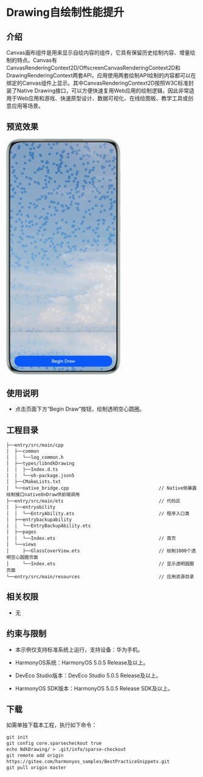 # **Drawing自绘制性能提升**
## 介绍
Canvas画布组件是用来显示自绘内容的组件，它具有保留历史绘制内容、增量绘制的特点。Canvas有CanvasRenderingContext2D/OffscreenCanvasRenderingContext2D和DrawingRenderingContext两套API，应用使用两套绘制API绘制的内容都可以在绑定的Canvas组件上显示。其中CanvasRenderingContext2D按照W3C标准封装了Native Drawing接口，可以方便快速复用Web应用的绘制逻辑，因此非常适用于Web应用和游戏、快速原型设计、数据可视化、在线绘图板、教学工具或创意应用等场景。

## 预览效果
<img alt="img.png" src="./screenshots/Screenshot.png" width="300"/>

## 使用说明
- 点击页面下方“Begin Draw”按钮，绘制透明空心圆圈。

## 工程目录
``` 
├──entry/src/main/cpp
│  ├──common
│  │  └──log_common.h                                   
│  ├──types/libndkDrawing
│  │  ├──Index.d.ts
│  │  └──oh-package.json5
│  ├──CMakeLists.txt
│  └──native_bridge.cpp                                 // Native侧暴露绘制接口nativeOnDraw供前端调用
├──entry/src/main/ets                                   // 代码区
│  ├──entryability
│  │  └──EntryAbility.ets                               // 程序入口类
│  ├──entrybackupability
│  │  └──EntryBackupAbility.ets
│  ├──pages                              
│  │  └──Index.ets                                      // 首页
│  └──views
│     ├──GlassCoverView.ets                             // 绘制1000个透明空心圆圈页面           
│     └──Index.ets                                      // 显示透明圆圈页面                            
└──entry/src/main/resources                             // 应用资源目录
```

## 相关权限
- 无

## 约束与限制
* 本示例仅支持标准系统上运行，支持设备：华为手机。

* HarmonyOS系统：HarmonyOS 5.0.5 Release及以上。

* DevEco Studio版本：DevEco Studio 5.0.5 Release及以上。

* HarmonyOS SDK版本：HarmonyOS 5.0.5 Release SDK及以上。

## 下载

如需单独下载本工程，执行如下命令：
```
git init
git config core.sparsecheckout true
echo NdkDrawing/ > .git/info/sparse-checkout
git remote add origin https://gitee.com/harmonyos_samples/BestPracticeSnippets.git
git pull origin master
```